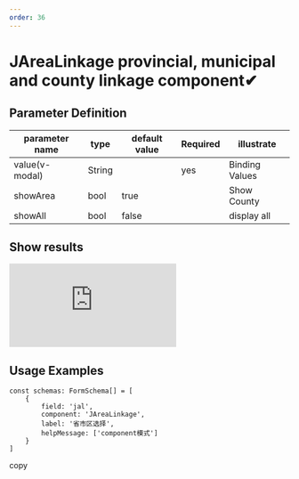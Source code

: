 ```yaml
---
order: 36
---
```


# JAreaLinkage provincial, municipal and county linkage component✔

## Parameter Definition

| parameter name | type   | default value | Required | illustrate     |
| -------------- | ------ | ------------- | -------- | -------------- |
| value(v-modal) | String |               | yes      | Binding Values |
| showArea       | bool   | true          |          | Show County    |
| showAll        | bool   | false         |          | display all    |

## Show results

![](https://lfs.k.topthink.com/lfs/ccdea9b332f190b79b7e165e9623b1c1dc96a8c64fb4904acb61bd39ae00e292.dat)

## Usage Examples

```
const schemas: FormSchema[] = [
    {
        field: 'jal',
        component: 'JAreaLinkage',
        label: '省市区选择',
        helpMessage: ['component模式']
    }
]
```

copy
